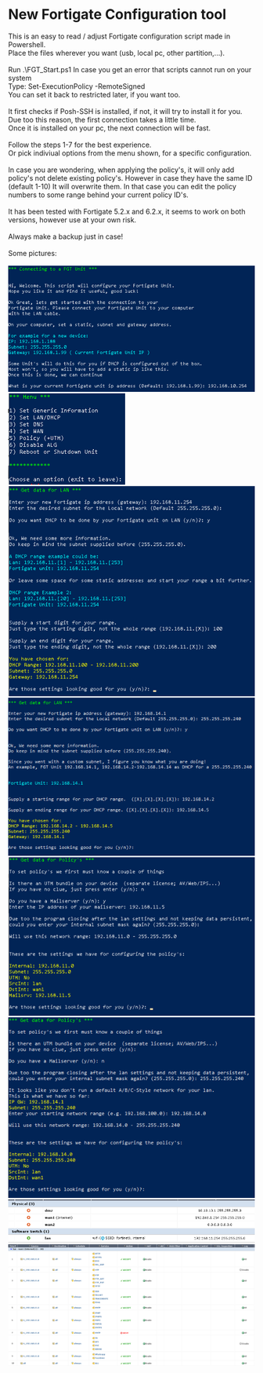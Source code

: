 # New Fortigate Configuration tool

This is an easy to read / adjust Fortigate configuration script made in Powershell.
<br/>Place the files wherever you want (usb, local pc, other partition,...).
<br/>
<br/>Run .\FGT_Start.ps1 
In case you get an error that scripts cannot run on your system <br />
Type: Set-ExecutionPolicy -RemoteSigned 
<br/>You can set it back to restricted later, if you want too.
<br/><br/>
It first checks if Posh-SSH is installed, if not, it will try to install it for you. 
Due too this reason, the first connection takes a little time. <br/>Once it is installed on your pc, the next connection will be fast.  
<br/>
Follow the steps 1-7 for the best experience.<br/>
Or pick indiviual options from the menu shown, for a specific configuration. <br/></br>
In case you are wondering, when applying the policy's, it will only add policy's not delete existing policy's.
However in case they have the same ID (default 1-10) It will overwrite them. 
In that case you can edit the policy numbers to some range behind your current policy ID's.
<br/><br/>
It has been tested with Fortigate 5.2.x and 6.2.x, it seems to work on both versions, however use at your own risk. <br/>
<br/> Always make a backup just in case!<br/>
<br/>
Some pictures:
<br/><br/>
![Alt text](/Pictures/FGT_Connect.png?raw=true "Connecting_FGT_Unit") <br/>
![Alt text](/Pictures/FGT_Menu_Options.png?raw=true "FGT_Menu") <br/>
![Alt text](/Pictures/FGT_Lan.png?raw=true "FGT_Lan_MOD") <br/>
![Alt text](/Pictures/FGT_Lan_NoABCNet.png?raw=true "FGT_Lan_NoABCNet") <br/>
![Alt text](/Pictures/FGT_Policy.png?raw=true "FGT_Pol_MOD") <br/>
![Alt text](/Pictures/FGT_Policy_NoABCNet.png?raw=true "FGT_Pol_NoABCNet") <br/>
![Alt text](/Pictures/FGT_Gui_Int.png?raw=true "FGT_GUI_interface") <br/>
![Alt text](/Pictures/FGT_Gui_Policy.png?raw=true "FGT_GUI_Policy") <br/>
